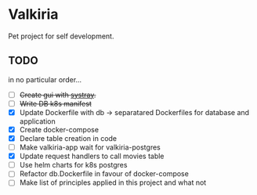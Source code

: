 # Valkiria

Pet project for self development.

## TODO

in no particular order...

- [ ] ~~Create gui with [systray](https://pkg.go.dev/github.com/getlantern/systray@v1.2.2#section-readme).~~
- [ ] ~~Write DB k8s manifest~~
- [x] Update Dockerfile with db → separatared Dockerfiles for database and application
- [x] Create docker-compose
- [x] Declare table creation in code
- [ ] Make valkiria-app wait for valkiria-postgres
- [x] Update request handlers to call movies table
- [ ] Use helm charts for k8s postgres
- [ ] Refactor db.Dockerfile in favour of docker-compose
- [ ] Make list of principles applied in this project and what not
